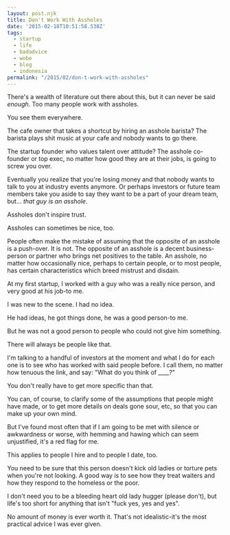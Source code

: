 ```yaml
---
layout: post.njk
title: Don't Work With Assholes
date: '2015-02-18T10:51:58.538Z'
tags:
  - startup
  - life
  - badadvice
  - wobe
  - blog
  - indonesia
permalink: "/2015/02/don-t-work-with-assholes"
---
```


There's a wealth of literature out there about this, but it can never be said _enough_. Too many people work with assholes.

You see them everywhere.

The cafe owner that takes a shortcut by hiring an asshole barista? The barista plays shit music at your cafe and nobody wants to go there.

The startup founder who values talent over attitude? The asshole co-founder or top exec, no matter how good they are at their jobs, is going to screw you over.

Eventually you realize that you're losing money and that nobody wants to talk to you at industry events anymore. Or perhaps investors or future team members take you aside to say they want to be a part of your dream team, but… _that guy is an asshole_.

Assholes don't inspire trust.

Assholes can sometimes be nice, too.

People often make the mistake of assuming that the opposite of an asshole is a push-over. It is not. The opposite of an asshole is a decent business-person or partner who brings net positives to the table. An asshole, no matter how occasionally nice, perhaps to certain people, or to most people, has certain characteristics which breed mistrust and disdain.

At my first startup, I worked with a guy who was a really nice person, and very good at his job-to me.

I was new to the scene. I had no idea.

He had ideas, he got things done, he was a good person-to me.

But he was not a good person to people who could not give him something.

There will always be people like that.

I'm talking to a handful of investors at the moment and what I do for each one is to see who has worked with said people before. I call them, no matter how tenuous the link, and say: "What do you think of ____?"

You don't really have to get more specific than that.

You can, of course, to clarify some of the assumptions that people might have made, or to get more details on deals gone sour, etc, so that you can make up your own mind.

But I've found most often that if I am going to be met with silence or awkwardness or worse, with hemming and hawing which can seem unjustified, it's a red flag for me.

This applies to people I hire and to people I date, too.

You need to be sure that this person doesn't kick old ladies or torture pets when you're not looking. A good way is to see how they treat waiters and how they respond to the homeless or the poor.

I don't need you to be a bleeding heart old lady hugger (please don't), but life's too short for anything that isn't "fuck yes, yes and yes".

No amount of money is ever worth it. That's not idealistic-it's the most practical advice I was ever given.